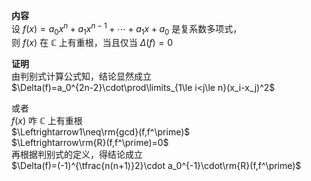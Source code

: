 **内容**  
设 $f(x)=a_0x^n+a_1x^{n-1}+\cdots+a_1x+a_0$ 是复系数多项式，  
则 $f(x)$ 在 $\mathbb{C}$ 上有重根，当且仅当 $\Delta(f)=0$   
  
**证明**  
由判别式计算公式知，结论显然成立  
 $\Delta(f)=a_0^{2n-2}\cdot\prod\limits_{1\le i<j\le n}(x_i-x_j)^2$   
  
或者  
 $f(x)$ 咋 $\mathbb{C}$ 上有重根  
 $\Leftrightarrow1\neq\rm{gcd}(f,f^\prime)$   
 $\Leftrightarrow\rm{R}(f,f^\prime)=0$   
再根据判别式的定义，得结论成立  
 $\Delta(f)=(-1)^{\tfrac{n(n+1)}2}\cdot a_0^{-1}\cdot\rm{R}(f,f^\prime)$   
